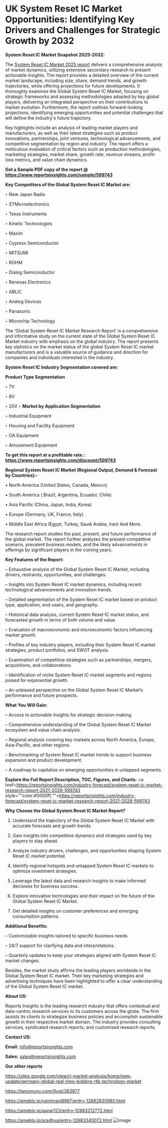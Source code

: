 # UK System Reset IC Market Opportunities: Identifying Key Drivers and Challenges for Strategic Growth by 2032

<strong>System Reset IC Market Snapshot 2025-2032:</strong>

The <a href=https://www.reportsinsights.com/sample/599743>System Reset IC Market 2025 report</a> delivers a comprehensive analysis of market dynamics, utilizing extensive secondary research to present actionable insights. The report provides a detailed overview of the current market landscape, including size, share, demand trends, and growth trajectories, while offering projections for future developments. It thoroughly examines the Global System Reset IC Market, focusing on strategic frameworks and assessing methodologies adopted by key global players, delivering an integrated perspective on their contributions to market evolution. Furthermore, the report outlines forward-looking projections, identifying emerging opportunities and potential challenges that will define the industry's future trajectory.

Key highlights include an analysis of leading market players and manufacturers, as well as their latest strategies such as product innovations, partnerships, joint ventures, technological advancements, and competitive segmentation by region and industry. The report offers a meticulous evaluation of critical factors such as production methodologies, marketing strategies, market share, growth rate, revenue streams, profit-loss metrics, and value chain dynamics.

<strong>Get a Sample PDF copy of the report @ <a href=https://www.reportsinsights.com/sample/599743 style=color:#0000ff;>https://www.reportsinsights.com/sample/599743</a></strong>

<strong>Key Competitors of the Global System Reset IC Market are:</strong>

‣ New Japan Radio

‣ STMicroelectronics

‣ Texas Instruments

‣ Kinetic Technologies

‣ Maxim

‣ Cypress Semiconductor

‣ MITSUMI

‣ ROHM

‣ Dialog Semiconductor

‣ Renesas Electronics

‣ ABLIC

‣ Analog Devices

‣ Panasonic

‣ Microchip Technology

The ‘Global System Reset IC Market Research Report’ is a comprehensive and informative study on the current state of the Global System Reset IC Market industry with emphasis on the global industry. The report presents key statistics on the market status of the global System Reset IC market manufacturers and is a valuable source of guidance and direction for companies and individuals interested in the industry.

<strong>System Reset IC Industry Segmentation covered are:</strong>

<strong>Product Type Segmentation</strong>

‣ 7V

‣ 8V

‣ 20V
‣ 
<strong>Market by Application Segmentation</strong>

‣ Industrial Equipment

‣ Housing and Facility Equipment

‣ OA Equipment

‣ Amusement Equipment

<strong>To get this report at a profitable rate.: <a href=https://www.reportsinsights.com/discount/599743 style=color:#0000ff;>https://www.reportsinsights.com/discount/599743</a></strong>

<strong>Regional System Reset IC Market (Regional Output, Demand &amp; Forecast by Countries):-</strong>

• North America (United States, Canada, Mexico)

• South America ( Brazil, Argentina, Ecuador, Chile)

• Asia Pacific (China, Japan, India, Korea)

• Europe (Germany, UK, France, Italy)

• Middle East Africa (Egypt, Turkey, Saudi Arabia, Iran) And More.

The research report studies the past, present, and future performance of the global market. The report further analyzes the present competitive scenario, prevalent business models, and the likely advancements in offerings by significant players in the coming years.

<strong>Key Features of the Report:</strong>

– Exhaustive analysis of the Global System Reset IC Market, including drivers, restraints, opportunities, and challenges.

– Insights into System Reset IC market dynamics, including recent technological advancements and innovation trends.

– Detailed segmentation of the System Reset IC market based on product type, application, end-users, and geography.

– Historical data analysis, current System Reset IC market status, and forecasted growth in terms of both volume and value.

– Evaluation of macroeconomic and microeconomic factors influencing market growth.

– Profiles of key industry players, including their System Reset IC market strategies, product portfolios, and SWOT analysis.

– Examination of competitive strategies such as partnerships, mergers, acquisitions, and collaborations.

– Identification of niche System Reset IC market segments and regions poised for exponential growth.

– An unbiased perspective on the Global System Reset IC Market’s performance and future prospects.

<strong>What You Will Gain:</strong>

– Access to actionable insights for strategic decision-making.

– Comprehensive understanding of the Global System Reset IC Market ecosystem and value chain analysis.

– Regional analysis covering key markets across North America, Europe, Asia-Pacific, and other regions.

– Benchmarking of System Reset IC market trends to support business expansion and product development.

– A roadmap to capitalize on emerging opportunities in untapped segments.

<strong>Explore the Full Report Description, TOC, Figures, and Charts:</strong>
<a href=https://reportsinsights.com/industry-forecast/system-reset-ic-market-research-report-2021-2028-599743 style=""color:#0000ff;"">https://reportsinsights.com/industry-forecast/system-reset-ic-market-research-report-2021-2028-599743</a>

<strong>Why Choose the Global System Reset IC Market Report?</strong>

1. Understand the trajectory of the Global System Reset IC Market with accurate forecasts and growth trends.

2. Gain insights into competitive dynamics and strategies used by key players to stay ahead.

3. Analyze industry drivers, challenges, and opportunities shaping System Reset IC market potential.

4. Identify regional hotspots and untapped System Reset IC markets to optimize investment strategies.

5. Leverage the latest data and research insights to make informed decisions for business success.

6. Explore innovative technologies and their impact on the future of the Global System Reset IC Market.

7. Get detailed insights on customer preferences and emerging consumption patterns.

<strong>Additional Benefits:</strong>

– Customizable insights tailored to specific business needs.

– 24/7 support for clarifying data and interpretations.

– Quarterly updates to keep your strategies aligned with System Reset IC market changes.

Besides, the market study affirms the leading players worldwide in the Global System Reset IC market. Their key marketing strategies and advertising techniques have been highlighted to offer a clear understanding of the Global System Reset IC market.

<strong><strong>About US</strong>:</strong>

Reports Insights is the leading research industry that offers contextual and data-centric research services to its customers across the globe. The firm assists its clients to strategize business policies and accomplish sustainable growth in their respective market domain. The industry provides consulting services, syndicated research reports, and customized research reports.

<strong>Contact US:</strong>

<p class=><b>Email:</b> <a href=mailto:info@reportsinsights.com>info@reportsinsights.com</a></p>
<p class=><b>Sales:</b> <a href=mailto:sales@reportsinsights.com>sales@reportsinsights.com</a></p>

<strong>Our other reports</strong>

<a href=https://sites.google.com/view/ri-market-analysis/home/new-update/germany-global-real-time-bidding-rtb-technology-market>https://sites.google.com/view/ri-market-analysis/home/new-update/germany-global-real-time-bidding-rtb-technology-market</a>

<a href=https://tanomuno.com/illust/383977>https://tanomuno.com/illust/383977</a>

<a href=https://ameblo.jp/vaishnavi8987/entry-12882830980.html>https://ameblo.jp/vaishnavi8987/entry-12882830980.html</a>

<a href=https://ameblo.jp/aanar123/entry-12883212772.html>https://ameblo.jp/aanar123/entry-12883212772.html</a>

<a href=https://ameblo.jp/aradhya/entry-12883340072.html>https://ameblo.jp/aradhya/entry-12883340072.html</a>
![image](https://github.com/user-attachments/assets/82635fbf-2110-4a1f-83b2-cda5fdd71e2e)
